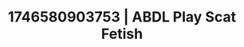 ---
categories:
- Alt aesthetic girls
- AI-generated
- Slow burn erotica
- Subtle kink
- Consent-based play
- Pierced & proud
- ASMR
- Cosplay
image: /assets/images/1746580903753.jpg
layout: post
seo:
  description: Featured content with premium ABDL Play, Scat Fetish. HD images available.
  keywords: ABDL Play, Scat Fetish
  og_image: /assets/images/1746580903753.jpg
  schema_type: VisualArtwork
tags:
- ABDL Play
- '#1746580903753'
- Scat Fetish
title: 1746580903753 | ABDL Play Scat Fetish
---